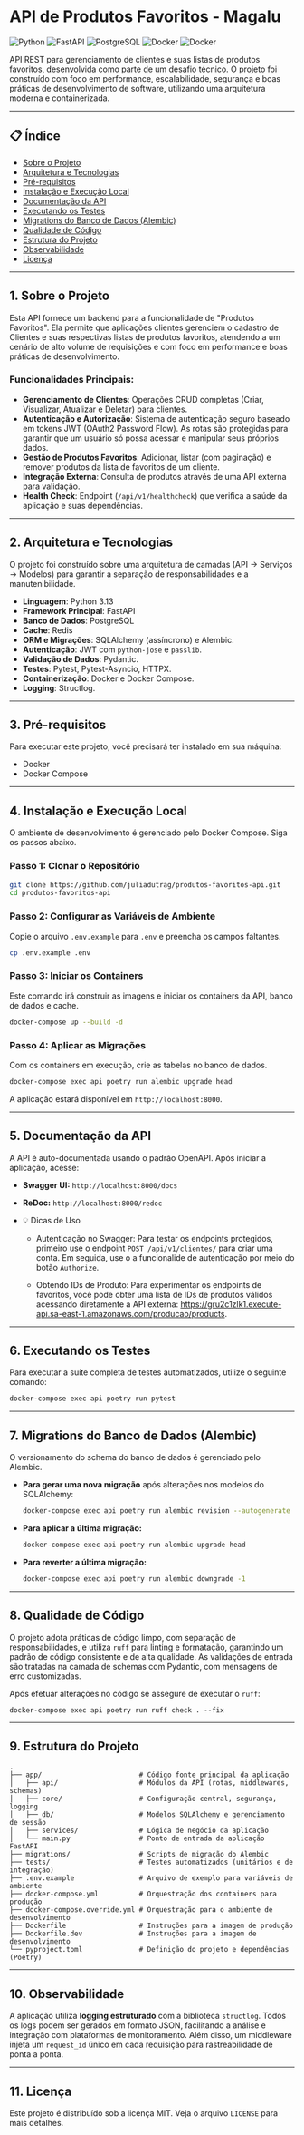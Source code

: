 # API de Produtos Favoritos - Magalu

![Python](https://img.shields.io/badge/Python-3.13-3776AB.svg?style=for-the-badge&logo=python)
![FastAPI](https://img.shields.io/badge/FastAPI-0.116.0-009688.svg?style=for-the-badge&logo=fastapi)
![PostgreSQL](https://img.shields.io/badge/PostgreSQL-17-316192.svg?style=for-the-badge&logo=postgresql)
![Docker](https://img.shields.io/badge/Docker-28.0-2496ED.svg?style=for-the-badge&logo=docker)
![Docker](https://img.shields.io/badge/Redis-DC382D?style=for-the-badge&logo=redis&logoColor=white)

API REST para gerenciamento de clientes e suas listas de produtos favoritos, desenvolvida como parte de um desafio técnico. O projeto foi construído com foco em performance, escalabilidade, segurança e boas práticas de desenvolvimento de software, utilizando uma arquitetura moderna e containerizada.

---

## 📋 Índice

- [Sobre o Projeto](#1-sobre-o-projeto)
- [Arquitetura e Tecnologias](#2-arquitetura-e-tecnologias)
- [Pré-requisitos](#3-pré-requisitos)
- [Instalação e Execução Local](#4-instalação-e-execução-local)
- [Documentação da API](#5-documentação-da-api)
- [Executando os Testes](#6-executando-os-testes)
- [Migrations do Banco de Dados (Alembic)](#7-migrations-do-banco-de-dados-alembic)
- [Qualidade de Código](#8-qualidade-de-código)
- [Estrutura do Projeto](#9-estrutura-do-projeto)
- [Observabilidade](#10-observabilidade)
- [Licença](#11-licença)

---

## 1. Sobre o Projeto

Esta API fornece um backend para a funcionalidade de "Produtos Favoritos". Ela permite que aplicações clientes gerenciem o cadastro de Clientes e suas respectivas listas de produtos favoritos, atendendo a um cenário de alto volume de requisições e com foco em performance e boas práticas de desenvolvimento.

### Funcionalidades Principais:

- **Gerenciamento de Clientes**: Operações CRUD completas (Criar, Visualizar, Atualizar e Deletar) para clientes.
- **Autenticação e Autorização**: Sistema de autenticação seguro baseado em tokens JWT (OAuth2 Password Flow). As rotas são protegidas para garantir que um usuário só possa acessar e manipular seus próprios dados.
- **Gestão de Produtos Favoritos**: Adicionar, listar (com paginação) e remover produtos da lista de favoritos de um cliente.
- **Integração Externa**: Consulta de produtos através de uma API externa para validação.
- **Health Check**: Endpoint (`/api/v1/healthcheck`) que verifica a saúde da aplicação e suas dependências.

---

## 2. Arquitetura e Tecnologias

O projeto foi construído sobre uma arquitetura de camadas (API -> Serviços -> Modelos) para garantir a separação de responsabilidades e a manutenibilidade.

- **Linguagem**: Python 3.13
- **Framework Principal**: FastAPI
- **Banco de Dados**: PostgreSQL
- **Cache**: Redis
- **ORM e Migrações**: SQLAlchemy (assíncrono) e Alembic.
- **Autenticação**: JWT com `python-jose` e `passlib`.
- **Validação de Dados**: Pydantic.
- **Testes**: Pytest, Pytest-Asyncio, HTTPX.
- **Containerização**: Docker e Docker Compose.
- **Logging**: Structlog.

---

## 3. Pré-requisitos

Para executar este projeto, você precisará ter instalado em sua máquina:

- Docker
- Docker Compose

---

## 4. Instalação e Execução Local

O ambiente de desenvolvimento é gerenciado pelo Docker Compose. Siga os passos abaixo.

### Passo 1: Clonar o Repositório
```bash
git clone https://github.com/juliadutrag/produtos-favoritos-api.git
cd produtos-favoritos-api
````

### Passo 2: Configurar as Variáveis de Ambiente

Copie o arquivo `.env.example` para `.env` e preencha os campos faltantes.

```bash
cp .env.example .env
```

### Passo 3: Iniciar os Containers

Este comando irá construir as imagens e iniciar os containers da API, banco de dados e cache.

```bash
docker-compose up --build -d
```

### Passo 4: Aplicar as Migrações

Com os containers em execução, crie as tabelas no banco de dados.

```bash
docker-compose exec api poetry run alembic upgrade head
```

A aplicação estará disponível em `http://localhost:8000`.

-----

## 5. Documentação da API

A API é auto-documentada usando o padrão OpenAPI. Após iniciar a aplicação, acesse:

  - **Swagger UI:** `http://localhost:8000/docs`
  - **ReDoc:** `http://localhost:8000/redoc`

- 💡 Dicas de Uso

  - Autenticação no Swagger: Para testar os endpoints protegidos, primeiro use o endpoint `POST /api/v1/clientes/` para criar uma conta. Em seguida, use o a funcionalide de autenticação por meio do botão `Authorize`.

  - Obtendo IDs de Produto: Para experimentar os endpoints de favoritos, você pode obter uma lista de IDs de produtos válidos acessando diretamente a API externa: https://gru2c1zlk1.execute-api.sa-east-1.amazonaws.com/producao/products.



-----

## 6. Executando os Testes

Para executar a suíte completa de testes automatizados, utilize o seguinte comando:

```bash
docker-compose exec api poetry run pytest
```

-----

## 7. Migrations do Banco de Dados (Alembic)

O versionamento do schema do banco de dados é gerenciado pelo Alembic.

  - **Para gerar uma nova migração** após alterações nos modelos do SQLAlchemy:
    ```bash
    docker-compose exec api poetry run alembic revision --autogenerate -m "descricao_da_alteracao"
    ```
  - **Para aplicar a última migração:**
    ```bash
    docker-compose exec api poetry run alembic upgrade head
    ```
  - **Para reverter a última migração:**
    ```bash
    docker-compose exec api poetry run alembic downgrade -1
    ```

-----

## 8. Qualidade de Código

O projeto adota práticas de código limpo, com separação de responsabilidades, e utiliza `ruff` para linting e formatação, garantindo um padrão de código consistente e de alta qualidade. As validações de entrada são tratadas na camada de schemas com Pydantic, com mensagens de erro customizadas.

Após efetuar alterações no código se assegure de executar o `ruff`:

```
docker-compose exec api poetry run ruff check . --fix
```

-----

## 9. Estrutura do Projeto

```
.
├── app/                        # Código fonte principal da aplicação
│   ├── api/                    # Módulos da API (rotas, middlewares, schemas)
│   ├── core/                   # Configuração central, segurança, logging
│   ├── db/                     # Modelos SQLAlchemy e gerenciamento de sessão
│   ├── services/               # Lógica de negócio da aplicação
│   └── main.py                 # Ponto de entrada da aplicação FastAPI
├── migrations/                 # Scripts de migração do Alembic
├── tests/                      # Testes automatizados (unitários e de integração)
├── .env.example                # Arquivo de exemplo para variáveis de ambiente
├── docker-compose.yml          # Orquestração dos containers para produção
├── docker-compose.override.yml # Orquestração para o ambiente de desenvolvimento
├── Dockerfile                  # Instruções para a imagem de produção
├── Dockerfile.dev              # Instruções para a imagem de desenvolvimento
└── pyproject.toml              # Definição do projeto e dependências (Poetry)
```

-----

## 10. Observabilidade

A aplicação utiliza **logging estruturado** com a biblioteca `structlog`. Todos os logs podem ser gerados em formato JSON, facilitando a análise e integração com plataformas de monitoramento. Além disso, um middleware injeta um `request_id` único em cada requisição para rastreabilidade de ponta a ponta.

-----

## 11. Licença

Este projeto é distribuído sob a licença MIT. Veja o arquivo `LICENSE` para mais detalhes.
